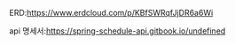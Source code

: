 ERD:https://www.erdcloud.com/p/KBfSWRqfJjDR6a6Wi

api 명세서:https://spring-schedule-api.gitbook.io/undefined
